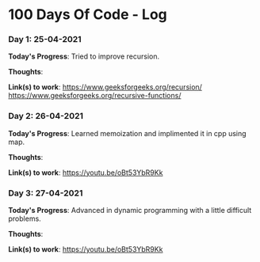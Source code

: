 # 100 Days Of Code - Log

### Day 1: 25-04-2021

**Today's Progress**: Tried to improve recursion.

**Thoughts**:

**Link(s) to work**:
https://www.geeksforgeeks.org/recursion/
https://www.geeksforgeeks.org/recursive-functions/

### Day 2: 26-04-2021

**Today's Progress**: Learned memoization and implimented it in cpp using map.

**Thoughts**:

**Link(s) to work**:
https://youtu.be/oBt53YbR9Kk

### Day 3: 27-04-2021

**Today's Progress**: Advanced in dynamic programming with a little difficult problems.

**Thoughts**:

**Link(s) to work**:
https://youtu.be/oBt53YbR9Kk